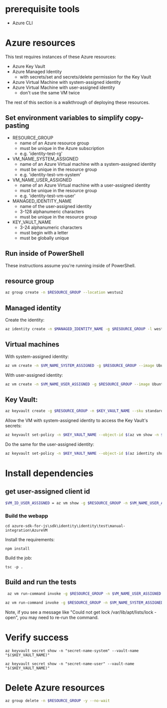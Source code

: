 # prerequisite tools
- Azure CLI

# Azure resources
This test requires instances of these Azure resources:
- Azure Key Vault
- Azure Managed Identity
  - with secrets/set and secrets/delete permission for the Key Vault
- Azure Virtual Machine with system-assigned identity
- Azure Virtual Machine with user-assigned identity
  - don't use the same VM twice

The rest of this section is a walkthrough of deploying these resources.

## Set environment variables to simplify copy-pasting
- RESOURCE_GROUP
  - name of an Azure resource group
  - must be unique in the Azure subscription
  - e.g. 'identity-test-rg'
- VM_NAME_SYSTEM_ASSIGNED
  - name of an Azure Virtual machine with a system-assigned identity
  - must be unique in the resource group
  - e.g. 'identity-test-vm-system'
- VM_NAME_USER_ASSIGNED
  - name of an Azure Virtual machine with a user-assigned identity
  - must be unique in the resource group
  - e.g. 'identity-test-vm-user'
- MANAGED_IDENTITY_NAME
  - name of the user-assigned identity
  - 3-128 alphanumeric characters
  - must be unique in the resource group
- KEY_VAULT_NAME
  - 3-24 alphanumeric characters
  - must begin with a letter
  - must be globally unique

## Run inside of PowerShell

These instructions assume you're running inside of PowerShell.

## resource group
```sh
az group create -n $RESOURCE_GROUP --location westus2
```

## Managed identity
Create the identity:
```sh
az identity create -n $MANAGED_IDENTITY_NAME -g $RESOURCE_GROUP -l westus2
```

## Virtual machines
With system-assigned identity:
```sh
az vm create -n $VM_NAME_SYSTEM_ASSIGNED -g $RESOURCE_GROUP --image UbuntuLTS --assign-identity --size Standard_DS1_v2 -l westus2 --generate-ssh-keys
```

With user-assigned identity:
```sh
az vm create -n $VM_NAME_USER_ASSIGNED -g $RESOURCE_GROUP --image UbuntuLTS --assign-identity $(az identity show -g $RESOURCE_GROUP -n $MANAGED_IDENTITY_NAME -o tsv --query id) --size Standard_DS1_v2 -l westus2 --generate-ssh-keys
```

## Key Vault:
```sh
az keyvault create -g $RESOURCE_GROUP -n $KEY_VAULT_NAME --sku standard
```

Allow the VM with system-assigned identity to access the Key Vault's secrets:
```sh
az keyvault set-policy -n $KEY_VAULT_NAME --object-id $(az vm show -n $VM_NAME_SYSTEM_ASSIGNED -g $RESOURCE_GROUP --query identity.principalId -o tsv) --secret-permissions set delete
```

Do the same for the user-assigned identity:
```sh
az keyvault set-policy -n $KEY_VAULT_NAME --object-id $(az identity show -g $RESOURCE_GROUP -n $MANAGED_IDENTITY_NAME --query principalId -o tsv) --secret-permissions set delete
```

# Install dependencies

## get user-assigned client id
```sh
$VM_ID_USER_ASSIGNED = az vm show -g $RESOURCE_GROUP -n $VM_NAME_USER_ASSIGNED -o tsv --query "identity.userAssignedIdentities.*.{clientId: clientId}"
```

### Build the webapp

```
cd azure-sdk-for-js\sdk\identity\identity\test\manual-integration\AzureVM
```

Install the requirements:
```
npm install
```

Build the job:
```
tsc -p .
```


## Build and run the tests
```sh
 az vm run-command invoke -g $RESOURCE_GROUP -n $VM_NAME_USER_ASSIGNED --command-id RunShellScript --parameters "KEY_VAULT_NAME=$($KEY_VAULT_NAME) VM_ID_USER_ASSIGNED=$($VM_ID_USER_ASSIGNED)"--scripts '"sudo apt update && (yes | sudo apt install npm) && npm install -g typescript && git clone https://github.com/azure/azure-sdk-for-js --single-branch --branch master --depth 1 && cd azure-sdk-for-js/sdk/identity/identity/test/manual-integration/AzureVM && npm install && tsc -p ."'
```

```sh
az vm run-command invoke -g $RESOURCE_GROUP -n $VM_NAME_SYSTEM_ASSIGNED --command-id RunShellScript --parameters "KEY_VAULT_NAME=$($KEY_VAULT_NAME)" --scripts '"sudo apt update && (yes | sudo apt install npm) && sudo npm install -g typescript && git clone https://github.com/azure/azure-sdk-for-js --single-branch --branch master --depth 1 && cd azure-sdk-for-js/sdk/identity/identity/test/manual-integration/AzureVM && npm install && tsc -p . && node index"'
 ```

Note, if you see a message like "Could not get lock /var/lib/apt/lists/lock - open", you may need to re-run the command.

# Verify success

```
az keyvault secret show -n "secret-name-system" --vault-name "$($KEY_VAULT_NAME)"
```

```
az keyvault secret show -n "secret-name-user" --vault-name "$($KEY_VAULT_NAME)"
```

# Delete Azure resources
```sh
az group delete -n $RESOURCE_GROUP -y --no-wait
```